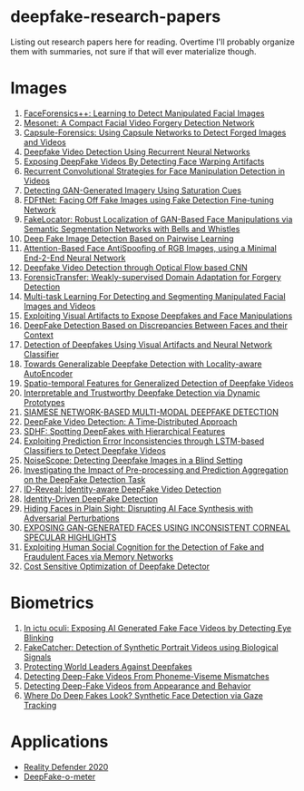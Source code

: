 # deepfake-research-papers
Listing out research papers here for reading. Overtime I'll probably organize them with summaries, not sure if that will ever materialize though.

Images
=====================================================
1. [FaceForensics++: Learning to Detect Manipulated Facial Images](https://arxiv.org/pdf/1901.08971.pdf)
2. [Mesonet: A Compact Facial Video Forgery Detection Network](https://ieeexplore.ieee.org/stamp/stamp.jsp?arnumber=8630761)
3. [Capsule-Forensics: Using Capsule Networks to Detect Forged Images and Videos](https://ieeexplore.ieee.org/stamp/stamp.jsp?arnumber=8682602)
4. [Deepfake Video Detection Using Recurrent Neural Networks](https://engineering.purdue.edu/~dgueraco/content/deepfake.pdf)
5. [Exposing DeepFake Videos By Detecting Face Warping Artifacts](https://arxiv.org/abs/1811.00656)
6. [Recurrent Convolutional Strategies
for Face Manipulation Detection in Videos](http://openaccess.thecvf.com/content_CVPRW_2019/papers/Media%20Forensics/Sabir_Recurrent_Convolutional_Strategies_for_Face_Manipulation_Detection_in_Videos_CVPRW_2019_paper.pdf)
7. [Detecting GAN-Generated Imagery Using Saturation Cues](https://ieeexplore.ieee.org/document/8803661)
8. [FDFtNet: Facing Off Fake Images using Fake Detection Fine-tuning Network](https://arxiv.org/abs/2001.01265)
9. [FakeLocator: Robust Localization of GAN-Based Face Manipulations via Semantic Segmentation Networks with Bells and Whistles](https://arxiv.org/abs/2001.09598)
10. [Deep Fake Image Detection Based on Pairwise Learning](https://www.mdpi.com/2076-3417/10/1/370)
11. [Attention-Based Face AntiSpoofing of RGB Images, using a Minimal End-2-End Neural Network
](https://arxiv.org/abs/1912.08870)
12. [Deepfake Video Detection through Optical Flow based CNN](http://openaccess.thecvf.com/content_ICCVW_2019/papers/HBU/Amerini_Deepfake_Video_Detection_through_Optical_Flow_Based_CNN_ICCVW_2019_paper.pdf)
13. [ForensicTransfer: Weakly-supervised Domain Adaptation for Forgery Detection](https://arxiv.org/pdf/1812.02510.pdf)
14. [Multi-task Learning For Detecting and Segmenting Manipulated Facial Images and Videos](https://arxiv.org/pdf/1906.06876.pdf)
15. [Exploiting Visual Artifacts to Expose Deepfakes and Face Manipulations](https://ieeexplore.ieee.org/abstract/document/8638330?casa_token=yLp8UugRYJcAAAAA:cJfBNfLQbDFslre0Vmj9voQ970UzFdl__CJ95LTC6EaV2_8u-YISb_VUK31Xke_Fh0jPwB8uiw)
16. [DeepFake Detection Based on Discrepancies
Between Faces and their Context](file:///C:/Users/sania/Downloads/IJCB_2020.pdf)
17. [Detection of Deepfakes Using Visual Artifacts and Neural Network Classifier](https://link.springer.com/chapter/10.1007/978-981-15-4692-1_31)
18. [Towards Generalizable Deepfake Detection with Locality-aware AutoEncoder](https://dl.acm.org/doi/abs/10.1145/3340531.3411892)
19. [Spatio-temporal Features for Generalized Detection of Deepfake Videos](https://arxiv.org/pdf/2010.11844.pdf)
20. [Interpretable and Trustworthy Deepfake Detection via Dynamic Prototypes]()
22. [SIAMESE NETWORK-BASED MULTI-MODAL DEEPFAKE DETECTION]()
23. [DeepFake Video Detection: A Time‑Distributed Approach]()
24. [SDHF: Spotting DeepFakes with Hierarchical Features]()
25. [Exploiting Prediction Error Inconsistencies through LSTM-based Classifiers to Detect Deepfake Videos]()
26. [NoiseScope: Detecting Deepfake Images in a Blind Setting]()
27. [Investigating the Impact of Pre-processing and Prediction Aggregation on
the DeepFake Detection Task]()
28. [ID-Reveal: Identity-aware DeepFake Video Detection]()
29. [Identity-Driven DeepFake Detection]()
30. [Hiding Faces in Plain Sight: Disrupting AI Face Synthesis with Adversarial Perturbations]()
31. [EXPOSING GAN-GENERATED FACES USING INCONSISTENT CORNEAL SPECULAR HIGHLIGHTS]()
32. [Exploiting Human Social Cognition for the Detection of Fake and Fraudulent Faces via Memory Networks]()
33. [Cost Sensitive Optimization of Deepfake Detector]()

Biometrics
=====================================================
1. [In ictu oculi: Exposing AI Generated Fake Face Videos by Detecting Eye Blinking](https://arxiv.org/pdf/1806.02877.pdf&xid=17259,15700023,15700124,15700149,15700168,15700173,15700186,15700190,15700201.pdf)
2. [FakeCatcher: Detection of Synthetic Portrait Videos using Biological Signals](https://arxiv.org/pdf/1901.02212.pdf)
3. [Protecting World Leaders Against Deepfakes](http://openaccess.thecvf.com/content_CVPRW_2019/papers/Media%20Forensics/Agarwal_Protecting_World_Leaders_Against_Deep_Fakes_CVPRW_2019_paper.pdf)
4. [Detecting Deep-Fake Videos From Phoneme-Viseme Mismatches](https://openaccess.thecvf.com/content_CVPRW_2020/html/w39/Agarwal_Detecting_Deep-Fake_Videos_From_Phoneme-Viseme_Mismatches_CVPRW_2020_paper.html)
5. [Detecting Deep-Fake Videos from Appearance and Behavior](https://arxiv.org/abs/2004.14491)
6. [Where Do Deep Fakes Look? Synthetic Face Detection via Gaze Tracking
](https://arxiv.org/pdf/2101.01165.pdf)

Applications
======================================================

- [Reality Defender 2020](https://rd2020.org/)
- [DeepFake-o-meter](http://zinc.cse.buffalo.edu/ubmdfl/deep-o-meter/)